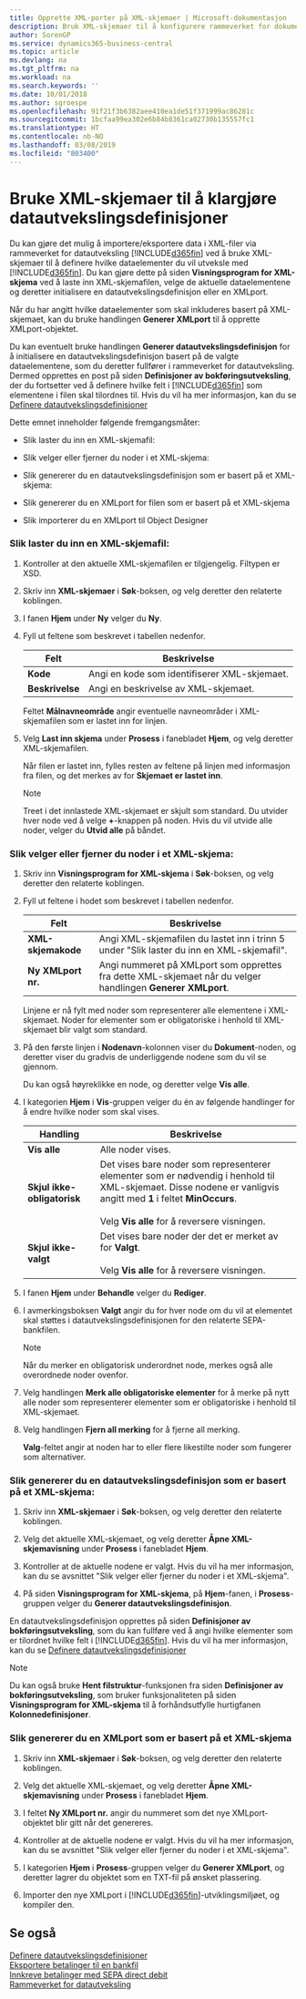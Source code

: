 ```yaml
---
title: Opprette XML-porter på XML-skjemaer | Microsoft-dokumentasjon
description: Bruk XML-skjemaer til å konfigurere rammeverket for dokumentutveksling.
author: SorenGP
ms.service: dynamics365-business-central
ms.topic: article
ms.devlang: na
ms.tgt_pltfrm: na
ms.workload: na
ms.search.keywords: ''
ms.date: 10/01/2018
ms.author: sgroespe
ms.openlocfilehash: 91f21f3b6382aee410ea1de51f371999ac86281c
ms.sourcegitcommit: 1bcfaa99ea302e6b84b8361ca02730b135557fc1
ms.translationtype: HT
ms.contentlocale: nb-NO
ms.lasthandoff: 03/08/2019
ms.locfileid: "803400"
---
```

# <a name="use-xml-schemas-to-prepare-data-exchange-definitions"></a>Bruke XML-skjemaer til å klargjøre datautvekslingsdefinisjoner
Du kan gjøre det mulig å importere/eksportere data i XML-filer via rammeverket for datautveksling [!INCLUDE[d365fin](includes/d365fin_md.md)] ved å bruke XML-skjemaer til å definere hvilke dataelementer du vil utveksle med [!INCLUDE[d365fin](includes/d365fin_md.md)]. Du kan gjøre dette på siden **Visningsprogram for XML-skjema** ved å laste inn XML-skjemafilen, velge de aktuelle dataelementene og deretter initialisere en datautvekslingsdefinisjon eller en XMLport.  

 Når du har angitt hvilke dataelementer som skal inkluderes basert på XML-skjemaet, kan du bruke handlingen **Generer XMLport** til å opprette XMLport-objektet.  

 Du kan eventuelt bruke handlingen **Generer datautvekslingsdefinisjon** for å initialisere en datautvekslingsdefinisjon basert på de valgte dataelementene, som du deretter fullfører i rammeverket for datautveksling. Dermed opprettes en post på siden **Definisjoner av bokføringsutveksling**, der du fortsetter ved å definere hvilke felt i [!INCLUDE[d365fin](includes/d365fin_md.md)] som elementene i filen skal tilordnes til. Hvis du vil ha mer informasjon, kan du se [Definere datautvekslingsdefinisjoner](across-how-to-set-up-data-exchange-definitions.md)  

 Dette emnet inneholder følgende fremgangsmåter:  

-   Slik laster du inn en XML-skjemafil:  

-   Slik velger eller fjerner du noder i et XML-skjema:  

-   Slik genererer du en datautvekslingsdefinisjon som er basert på et XML-skjema:  

-   Slik genererer du en XMLport for filen som er basert på et XML-skjema  

-   Slik importerer du en XMLport til Object Designer  

### <a name="to-load-an-xml-schema-file"></a>Slik laster du inn en XML-skjemafil:  

1.  Kontroller at den aktuelle XML-skjemafilen er tilgjengelig. Filtypen er XSD.  

2.  Skriv inn **XML-skjemaer** i **Søk**-boksen, og velg deretter den relaterte koblingen.  

3.  I fanen **Hjem** under **Ny** velger du **Ny**.  

4.  Fyll ut feltene som beskrevet i tabellen nedenfor.  

    |Felt|Beskrivelse|  
    |---------------------------------|---------------------------------------|  
    |**Kode**|Angi en kode som identifiserer XML-skjemaet.|  
    |**Beskrivelse**|Angi en beskrivelse av XML-skjemaet.|  

     Feltet **Målnavneområde** angir eventuelle navneområder i XML-skjemafilen som er lastet inn for linjen.  

5.  Velg **Last inn skjema** under **Prosess** i fanebladet **Hjem**, og velg deretter XML-skjemafilen.  

     Når filen er lastet inn, fylles resten av feltene på linjen med informasjon fra filen, og det merkes av for **Skjemaet er lastet inn**.  

    > [!NOTE]  
    >  Treet i det innlastede XML-skjemaet er skjult som standard. Du utvider hver node ved å velge **+**-knappen på noden. Hvis du vil utvide alle noder, velger du **Utvid alle** på båndet.  

### <a name="to-select-or-clear-nodes-in-an-xml-schema"></a>Slik velger eller fjerner du noder i et XML-skjema:  

1.  Skriv inn **Visningsprogram for XML-skjema** i **Søk**-boksen, og velg deretter den relaterte koblingen.  

2.  Fyll ut feltene i hodet som beskrevet i tabellen nedenfor.  

    |Felt|Beskrivelse|  
    |---------------------------------|---------------------------------------|  
    |**XML-skjemakode**|Angi XML-skjemafilen du lastet inn i trinn 5 under "Slik laster du inn en XML-skjemafil".|  
    |**Ny XMLport nr.**|Angi nummeret på XMLport som opprettes fra dette XML-skjemaet når du velger handlingen **Generer XMLport**.|  

     Linjene er nå fylt med noder som representerer alle elementene i XML-skjemaet. Noder for elementer som er obligatoriske i henhold til XML-skjemaet blir valgt som standard.  

3.  På den første linjen i **Nodenavn**-kolonnen viser du **Dokument**-noden, og deretter viser du gradvis de underliggende nodene som du vil se gjennom.  

     Du kan også høyreklikke en node, og deretter velge **Vis alle**.  

4.  I kategorien **Hjem** i **Vis**-gruppen velger du én av følgende handlinger for å endre hvilke noder som skal vises.  

    |**Handling**|Beskrivelse|  
    |----------------|---------------------------------------|  
    |**Vis alle**|Alle noder vises.|  
    |**Skjul ikke-obligatorisk**|Det vises bare noder som representerer elementer som er nødvendig i henhold til XML-skjemaet. Disse nodene er vanligvis angitt med **1** i feltet **MinOccurs**.<br /><br /> Velg **Vis alle** for å reversere visningen.|  
    |**Skjul ikke-valgt**|Det vises bare noder der det er merket av for **Valgt**.<br /><br /> Velg **Vis alle** for å reversere visningen.|  

5.  I fanen **Hjem** under **Behandle** velger du **Rediger**.  

6.  I avmerkingsboksen **Valgt** angir du for hver node om du vil at elementet skal støttes i datautvekslingsdefinisjonen for den relaterte SEPA-bankfilen.  

    > [!NOTE]  
    >  Når du merker en obligatorisk underordnet node, merkes også alle overordnede noder ovenfor.  

7.  Velg handlingen **Merk alle obligatoriske elementer** for å merke på nytt alle noder som representerer elementer som er obligatoriske i henhold til XML-skjemaet.  

8.  Velg handlingen **Fjern all merking** for å fjerne all merking.  

     **Valg**-feltet angir at noden har to eller flere likestilte noder som fungerer som alternativer.  

### <a name="to-generate-a-data-exchange-definition-that-is-based-on-an-xml-schema"></a>Slik genererer du en datautvekslingsdefinisjon som er basert på et XML-skjema:  

1.  Skriv inn **XML-skjemaer** i **Søk**-boksen, og velg deretter den relaterte koblingen.  

2.  Velg det aktuelle XML-skjemaet, og velg deretter **Åpne XML-skjemavisning** under **Prosess** i fanebladet **Hjem**.  

3.  Kontroller at de aktuelle nodene er valgt. Hvis du vil ha mer informasjon, kan du se avsnittet "Slik velger eller fjerner du noder i et XML-skjema".  

4.  På siden **Visningsprogram for XML-skjema**, på **Hjem**-fanen, i **Prosess**-gruppen velger du **Generer datautvekslingsdefinisjon**.  

 En datautvekslingsdefinisjon opprettes på siden **Definisjoner av bokføringsutveksling**, som du kan fullføre ved å angi hvilke elementer som er tilordnet hvilke felt i [!INCLUDE[d365fin](includes/d365fin_md.md)]. Hvis du vil ha mer informasjon, kan du se [Definere datautvekslingsdefinisjoner](across-how-to-set-up-data-exchange-definitions.md)  

> [!NOTE]  
>  Du kan også bruke **Hent filstruktur**-funksjonen fra siden **Definisjoner av bokføringsutveksling**, som bruker funksjonaliteten på siden **Visningsprogram for XML-skjema** til å forhåndsutfylle hurtigfanen **Kolonnedefinisjoner**.  

### <a name="to-generate-an-xmlport-that-is-based-on-an-xml-schema"></a>Slik genererer du en XMLport som er basert på et XML-skjema  

1.  Skriv inn **XML-skjemaer** i **Søk**-boksen, og velg deretter den relaterte koblingen.  

2.  Velg det aktuelle XML-skjemaet, og velg deretter **Åpne XML-skjemavisning** under **Prosess** i fanebladet **Hjem**.  

3.  I feltet **Ny XMLport nr.** angir du nummeret som det nye XMLport-objektet blir gitt når det genereres.  

4.  Kontroller at de aktuelle nodene er valgt. Hvis du vil ha mer informasjon, kan du se avsnittet "Slik velger eller fjerner du noder i et XML-skjema".  

5.  I kategorien **Hjem** i **Prosess**-gruppen velger du **Generer XMLport**, og deretter lagrer du objektet som en TXT-fil på ønsket plassering.  

6. Importer den nye XMLport i [!INCLUDE[d365fin](includes/d365fin_md.md)]-utviklingsmiljøet, og kompiler den.

## <a name="see-also"></a>Se også  
[Definere datautvekslingsdefinisjoner](across-how-to-set-up-data-exchange-definitions.md)   
[Eksportere betalinger til en bankfil](payables-how-export-payments-bank-file.md)   
[Innkreve betalinger med SEPA direct debit](finance-collect-payments-with-sepa-direct-debit.md)   
[Rammeverket for datautveksling](across-about-the-data-exchange-framework.md)
